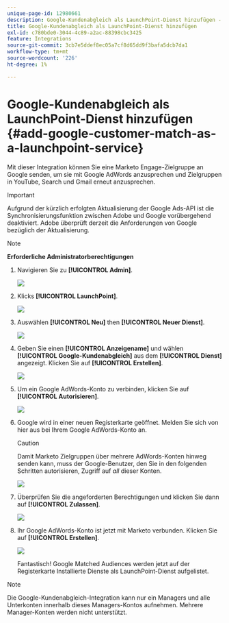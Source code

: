 ```yaml
---
unique-page-id: 12980661
description: Google-Kundenabgleich als LaunchPoint-Dienst hinzufügen - Marketo Docs - Produktdokumentation
title: Google-Kundenabgleich als LaunchPoint-Dienst hinzufügen
exl-id: c780bde0-3044-4c89-a2ac-88398cbc3425
feature: Integrations
source-git-commit: 3cb7e5ddef8ec05a7cf8d65dd9f3bafa5dcb7da1
workflow-type: tm+mt
source-wordcount: '226'
ht-degree: 1%

---
```


# Google-Kundenabgleich als LaunchPoint-Dienst hinzufügen {#add-google-customer-match-as-a-launchpoint-service}

Mit dieser Integration können Sie eine Marketo Engage-Zielgruppe an Google senden, um sie mit Google AdWords anzusprechen und Zielgruppen in YouTube, Search und Gmail erneut anzusprechen.

>[!IMPORTANT]
>
>Aufgrund der kürzlich erfolgten Aktualisierung der Google Ads-API ist die Synchronisierungsfunktion zwischen Adobe und Google vorübergehend deaktiviert.  Adobe überprüft derzeit die Anforderungen von Google bezüglich der Aktualisierung.

>[!NOTE]
>
>**Erforderliche Administratorberechtigungen**

1. Navigieren Sie zu **[!UICONTROL Admin]**.

   ![](assets/admin.png)

1. Klicks **[!UICONTROL LaunchPoint]**.

   ![](assets/image2014-12-5-14-3a35-3a27.png)

1. Auswählen **[!UICONTROL Neu]** then **[!UICONTROL Neuer Dienst]**.

   ![](assets/image2014-12-5-14-3a37-3a33.png)

1. Geben Sie einen **[!UICONTROL Anzeigename]** und wählen **[!UICONTROL Google-Kundenabgleich]** aus dem **[!UICONTROL Dienst]** angezeigt. Klicken Sie auf **[!UICONTROL Erstellen]**.

   ![](assets/chooseservice.png)

1. Um ein Google AdWords-Konto zu verbinden, klicken Sie auf **[!UICONTROL Autorisieren]**.

   ![](assets/authorizeaccount-1.png)

1. Google wird in einer neuen Registerkarte geöffnet. Melden Sie sich von hier aus bei Ihrem Google AdWords-Konto an.

   >[!CAUTION]
   >
   >Damit Marketo Zielgruppen über mehrere AdWords-Konten hinweg senden kann, muss der Google-Benutzer, den Sie in den folgenden Schritten autorisieren, Zugriff auf _all_ dieser Konten.

   ![](assets/chooseaccount.png)

1. Überprüfen Sie die angeforderten Berechtigungen und klicken Sie dann auf **[!UICONTROL Zulassen]**.

   ![](assets/reviewpermissions.png)

1. Ihr Google AdWords-Konto ist jetzt mit Marketo verbunden. Klicken Sie auf **[!UICONTROL Erstellen]**.

   ![](assets/authorizesuccess.png)

   Fantastisch! Google Matched Audiences werden jetzt auf der Registerkarte Installierte Dienste als LaunchPoint-Dienst aufgelistet.

>[!NOTE]
>
>Die Google-Kundenabgleich-Integration kann nur ein Managers und alle Unterkonten innerhalb dieses Managers-Kontos aufnehmen. Mehrere Manager-Konten werden nicht unterstützt.

